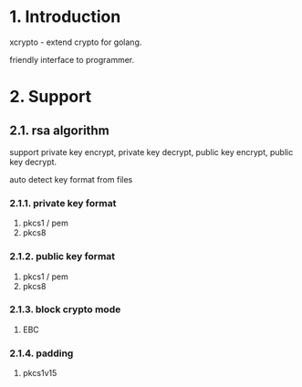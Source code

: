 # 1. Introduction

xcrypto - extend crypto for golang.

friendly interface to programmer.

# 2. Support

## 2.1. rsa algorithm

support private key encrypt, private key decrypt, 
public key encrypt, public key decrypt.

auto detect key format from files

### 2.1.1. private key format

1. pkcs1 / pem
1. pkcs8

### 2.1.2. public key format

1. pkcs1 / pem
1. pkcs8

### 2.1.3. block crypto mode

1. EBC

### 2.1.4. padding

1. pkcs1v15

